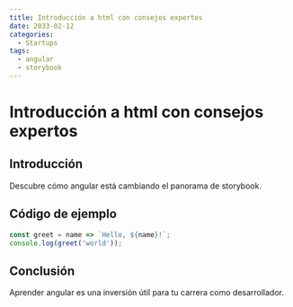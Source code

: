 ```yaml
---
title: Introducción a html con consejos expertos
date: 2033-02-12
categories:
  - Startups
tags:
  - angular
  - storybook
---
```


# Introducción a html con consejos expertos

## Introducción

Descubre cómo angular está cambiando el panorama de storybook.

## Código de ejemplo

```javascript
const greet = name => `Hello, ${name}!`;
console.log(greet('world'));
```

## Conclusión

Aprender angular es una inversión útil para tu carrera como desarrollador.